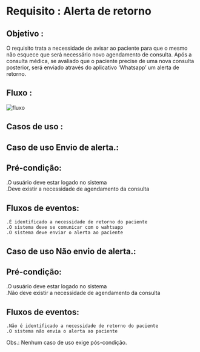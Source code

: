 # Requisito : Alerta de retorno
## Objetivo :
O requisito trata a necessidade de avisar ao paciente para que o mesmo não esquece que será necessário novo agendamento de consulta. Após a consulta médica, se avaliado que o paciente precise de uma nova consulta posterior, será enviado através do aplicativo ‘Whatsapp’ um alerta de retorno.
## Fluxo :
![fluxo](https://raw.githubusercontent.com/arquiteturaes/arquitetura201701/master/Imagens/fluxoAlertaRetorno.pngS)
## Casos de uso :
## Caso de uso Envio de alerta.:
## Pré-condição:
.O usuário deve estar logado no sistema  
.Deve existir a necessidade de agendamento da consulta
## Fluxos de eventos:
	.É identificado a necessidade de retorno do paciente
	.O sistema deve se comunicar com o wahtsapp
	.O sistema deve enviar o alerta ao paciente
## Caso de uso Não envio de alerta.:
## Pré-condição:
.O usuário deve estar logado no sistema  
.Não deve existir a necessidade de agendamento da consulta
## Fluxos de eventos:
	.Não é identificado a necessidade de retorno do paciente
	.O sistema não envia o alerta ao paciente
Obs.: Nenhum caso de uso exige pós-condição.

